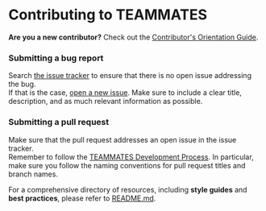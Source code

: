 # Contributing to TEAMMATES
**Are you a new contributor?** Check out the [Contributor's Orientation Guide][COG].

[COG]: https://docs.google.com/document/d/1cY9pmEmw4dC6Z4LjN1WUTsynJ0jVPgbWsFhdyBy_wCU/pub?embedded=true

### Submitting a bug report
Search [the issue tracker][issue tracker] to ensure that there is no open issue addressing the bug.  
If that is the case, [open a new issue][new issue]. Make sure to include a clear title, description, and as much relevant information as possible.

[issue tracker]: https://github.com/TEAMMATES/teammates/issues
[new issue]: https://github.com/TEAMMATES/teammates/issues/new

### Submitting a pull request
Make sure that the pull request addresses an open issue in the issue tracker.  
Remember to follow the [TEAMMATES Development Process][dev]. In particular, make sure you follow the naming
conventions for pull request titles and branch names.

[dev]: /devdocs/process.md

For a comprehensive directory of resources, including **style guides** and **best practices**, please refer to [README.md][readme].

[readme]: /README.md
